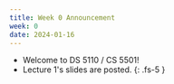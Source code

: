 ```yaml
---
title: Week 0 Announcement
week: 0
date: 2024-01-16
---
```


* Welcome to DS 5110 / CS 5501!
* Lecture 1's slides are posted.
{: .fs-5 }
